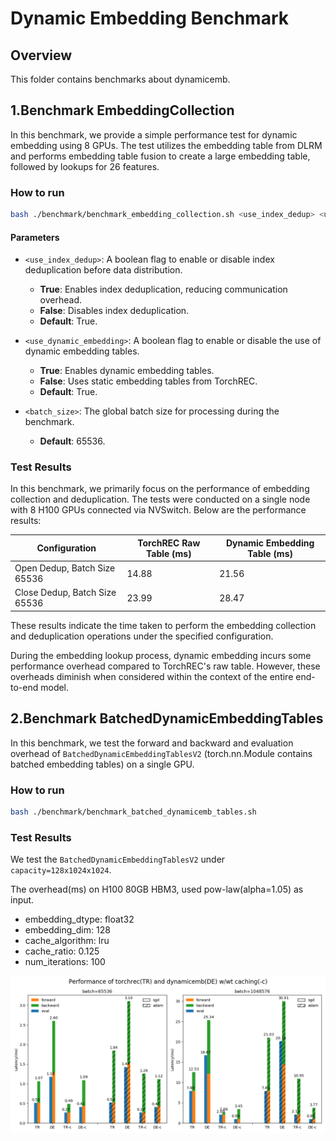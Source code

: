 # Dynamic Embedding Benchmark

## Overview

This folder contains benchmarks about dynamicemb.

## 1.Benchmark EmbeddingCollection

In this benchmark, we provide a simple performance test for dynamic embedding using 8 GPUs. The test utilizes the embedding table from DLRM and performs embedding table fusion to create a large embedding table, followed by lookups for 26 features.

### How to run

```bash
bash ./benchmark/benchmark_embedding_collection.sh <use_index_dedup> <use_dynamic_embedding> <batch_size>
```

#### Parameters

- `<use_index_dedup>`: A boolean flag to enable or disable index deduplication before data distribution.
  - **True**: Enables index deduplication, reducing communication overhead.
  - **False**: Disables index deduplication.
  - **Default**: True.

- `<use_dynamic_embedding>`: A boolean flag to enable or disable the use of dynamic embedding tables.
  - **True**: Enables dynamic embedding tables.
  - **False**: Uses static embedding tables from TorchREC.
  - **Default**: True.

- `<batch_size>`: The global batch size for processing during the benchmark.
  - **Default**: 65536.

### Test Results

In this benchmark, we primarily focus on the performance of embedding collection and deduplication. The tests were conducted on a single node with 8 H100 GPUs connected via NVSwitch. Below are the performance results:

| Configuration               | TorchREC Raw Table (ms) | Dynamic Embedding Table (ms) |
|-----------------------------|-------------------------|-------------------------------|
| Open Dedup, Batch Size 65536 | 14.88                   | 21.56                         |
| Close Dedup, Batch Size 65536 | 23.99                   | 28.47                         |

These results indicate the time taken to perform the embedding collection and deduplication operations under the specified configuration.

During the embedding lookup process, dynamic embedding incurs some performance overhead compared to TorchREC's raw table. However, these overheads diminish when considered within the context of the entire end-to-end model.

## 2.Benchmark BatchedDynamicEmbeddingTables

In this benchmark, we test the forward and backward and evaluation overhead of `BatchedDynamicEmbeddingTablesV2` (torch.nn.Module contains batched embedding tables) on a single GPU.

### How to run

```bash
bash ./benchmark/benchmark_batched_dynamicemb_tables.sh
```

### Test Results

We test the `BatchedDynamicEmbeddingTablesV2` under `capacity=128x1024x1024`.

The overhead(ms) on H100 80GB HBM3, used pow-law(alpha=1.05) as input.
- embedding_dtype: float32
- embedding_dim: 128
- cache_algorithm: lru
- cache_ratio: 0.125
- num_iterations: 100

![benchmark result of BatchedDynamicEmbeddingTables with torchrec](./benchmark_bdet_results.png)
